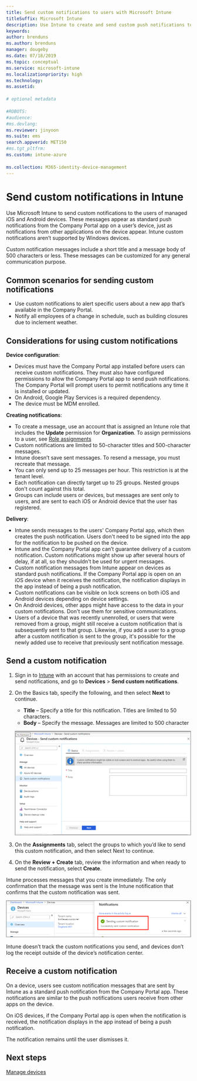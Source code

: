 ```yaml
---
title: Send custom notifications to users with Microsoft Intune 
titleSuffix: Microsoft Intune
description: Use Intune to create and send custom push notifications to users of iOS and Android devices
keywords:
author: brenduns
ms.author: brenduns
manager: dougeby
ms.date: 07/18/2019
ms.topic: conceptual
ms.service: microsoft-intune
ms.localizationpriority: high
ms.technology:
ms.assetid: 

# optional metadata

#ROBOTS:
#audience:
#ms.devlang:
ms.reviewer: jinyoon
ms.suite: ems
search.appverid: MET150
#ms.tgt_pltfrm:
ms.custom: intune-azure

ms.collection: M365-identity-device-management
---
```


# Send custom notifications in Intune  

Use Microsoft Intune to send custom notifications to the users of managed iOS and Android devices. These messages appear as standard push notifications from the Company Portal app on a user’s device, just as notifications from other applications on the device appear. Intune custom notifications aren’t supported by Windows devices.   

Custom notification messages include a short title and a message body of 500 characters or less. These messages can be customized for any general communication purpose.

## Common scenarios for sending custom notifications  

- Use custom notifications to alert specific users about a new app that’s available in the Company Portal.  
- Notify all employees of a change in schedule, such as building closures due to inclement weather.  

## Considerations for using custom notifications  

**Device configuration**:  
- Devices must have the Company Portal app installed before users can receive custom notifications. They must also have configured permissions to allow the Company Portal app to send push notifications. The Company Portal will prompt users to permit notifications any time it is installed or updated.  
- On Android, Google Play Services is a required dependency.  
- The device must be MDM enrolled.

**Creating notifications**:  
- To create a message, use an account that is assigned an Intune role that includes the **Update** permission for **Organization**. To assign permissions to a user, see [Role assignments](role-based-access-control.md#role-assignments)  
- Custom notifications are limited to 50-character titles and 500-character messages.  
- Intune doesn’t save sent messages. To resend a message, you must recreate that message.  
- You can only send up to 25 messages per hour. This restriction is at the tenant level.  
- Each notification can directly target up to 25 groups. Nested groups don't count against this total.  
- Groups can include users or devices, but messages are sent only to users, and are sent to each iOS or Android device that the user has registered.  

**Delivery**:  
- Intune sends messages to the users' Company Portal app, which then creates the push notification. Users don't need to be signed into the app for the notification to be pushed on the device.  
- Intune and the Company Portal app can’t guarantee delivery of a custom notification. Custom notifications might show up after several hours of delay, if at all, so they shouldn't be used for urgent messages.  
- Custom notification messages from Intune appear on devices as standard push notifications. If the Company Portal app is open on an iOS device when it receives the notification, the notification displays in the app instead of being a push notification.  
- Custom notifications can be visible on lock screens on both iOS and Android devices depending on device settings.  
- On Android devices, other apps might have access to the data in your custom notifications. Don't use them for sensitive communications.  
- Users of a device that was recently unenrolled, or users that were removed from a group, might still receive a custom notification that is subsequently sent to that group.  Likewise, if you add a user to a group after a custom notification is sent to the group, it's possible for the newly added use to receive that previously sent notification message.  

## Send a custom notification  

1. Sign in to [Intune](https://go.microsoft.com/fwlink/?linkid=2090973) with an account that has permissions to create and send notifications, and go to **Devices** > **Send custom notifications**.  

2. On the Basics tab, specify the following, and then select **Next** to continue.  
   - **Title** – Specify a title for this notification. Titles are limited to 50 characters.  
   - **Body** – Specify the message. Messages are limited to 500 character

   ![Create a custom notification](./media/custom-notifications/custom-notifications.png)  

3. On the **Assignments** tab, select the groups to which you’d like to send this custom notification, and then select Next to continue.  

4. On the **Review + Create** tab, review the information and when ready to send the notification, select **Create**.  

Intune processes messages that you create immediately. The only confirmation that the message was sent is the Intune notification that confirms that the custom notification was sent.  

![Confirmation of a sent notification](./media/custom-notifications/notification-sent.png)  

Intune doesn’t track the custom notifications you send, and devices don’t log the receipt outside of the device’s notification center.  

## Receive a custom notification  

On a device, users see custom notification messages that are sent by Intune as a standard push notification from the Company Portal app. These notifications are similar to the push notifications users receive from other apps on the device.  

On iOS devices, if the Company Portal app is open when the notification is received, the notification displays in the app instead of being a push notification.  

The notification remains until the user dismisses it.  

## Next steps  
[Manage devices](device-management.md)
